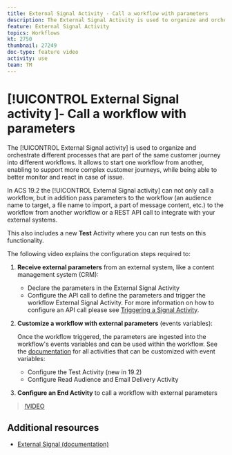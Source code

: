 ```yaml
---
title: External Signal Activity - Call a workflow with parameters
description: The External Signal Activity is used to organize and orchestrate different processes that are part of the same customer journey into different workflows. It allows to start one workflow from another, enabling to support more complex customer journeys, while being able to better monitor and react in case of issue.
feature: External Signal Activity
topics: Workflows  
kt: 2750 
thumbnail: 27249
doc-type: feature video
activity: use
team: TM
---
```


# [!UICONTROL External Signal activity ]- Call a workflow with parameters

The [!UICONTROL External Signal activity] is used to organize and orchestrate different processes that are part of the same customer journey into different workflows. It allows to start one workflow from another, enabling to support more complex customer journeys, while being able to better monitor and react in case of issue.

In ACS 19.2 the [!UICONTROL External Signal activity] can not only call a workflow, but in addition pass parameters to the workflow (an audience name to target, a file name to import, a part of message content, etc.) to the workflow from another workflow or a REST API call to integrate with your external systems.

This also includes a new **Test** Activity where you can run tests on this functionality.

The following video explains the configuration steps required to:

1. **Receive external parameters** from an external system, like a content management system (CRM):

   * Declare the parameters in the External Signal Activity
   * Configure the API call to define the parameters and trigger the workflow External Signal Activity. For more information on how to configure an API call please see [Triggering a Signal Activity](https://docs.campaign.adobe.com/doc/standard/en/api/ACS_API.html#triggering-a-signal-activity).
  
1. **Customize a workflow with external parameters** (events variables):

   Once the workflow triggered, the parameters are ingested into the workflow's events variables and can be used within the workflow. See the [documentation](https://helpx.adobe.com/campaign/standard/automating/using/calling-a-workflow-with-external-parameters.html) for all activities that can be customized with event variables:

   * Configure the Test Activity (new in 19.2)
   * Configure Read Audience and Email Delivery Activity
  
1. **Configure an End Activity** to call a workflow with external parameters

>[!VIDEO](https://video.tv.adobe.com/v/27249/?quality=12)

## Additional resources

* [External Signal (documentation)](https://docs.adobe.com/content/help/en/campaign-standard/using/managing-processes-and-data/data-management-activities/external-api.html)
